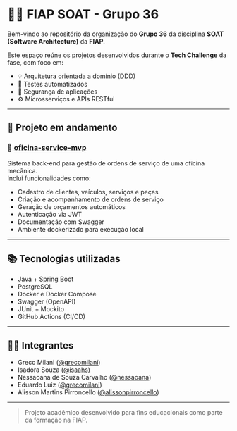 # 👨‍🔧 FIAP SOAT - Grupo 36

Bem-vindo ao repositório da organização do **Grupo 36** da disciplina **SOAT (Software Architecture)** da **FIAP**.

Este espaço reúne os projetos desenvolvidos durante o **Tech Challenge** da fase, com foco em:

- 💡 Arquitetura orientada a domínio (DDD)
- 🧪 Testes automatizados
- 🔐 Segurança de aplicações
- ⚙️ Microsserviços e APIs RESTful

---

## 🚀 Projeto em andamento

### 🔧 [oficina-service-mvp](https://github.com/fiap-soat-grupo36/oficina-service-mvp)

Sistema back-end para gestão de ordens de serviço de uma oficina mecânica.  
Inclui funcionalidades como:

- Cadastro de clientes, veículos, serviços e peças
- Criação e acompanhamento de ordens de serviço
- Geração de orçamentos automáticos
- Autenticação via JWT
- Documentação com Swagger
- Ambiente dockerizado para execução local

---

## 📚 Tecnologias utilizadas

- Java + Spring Boot
- PostgreSQL
- Docker e Docker Compose
- Swagger (OpenAPI)
- JUnit + Mockito
- GitHub Actions (CI/CD)

---

## 👨‍💻 Integrantes

- Greco Milani ([@grecomilani](https://github.com/grecomilani))
- Isadora Souza ([@isaahs](https://github.com/isaahs))
- Nessaoana de Souza Carvalho ([@nessaoana](https://github.com/Nessaoana))
- Eduardo Luiz ([@grecomilani](https://github.com/grecomilani))
- Alisson Martins Pirroncello ([@alissonpirroncello](https://github.com/alissonpirroncello))

---

> Projeto acadêmico desenvolvido para fins educacionais como parte da formação na FIAP.
